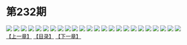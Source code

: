# 第232期
![](https://mao.mhtupian.com/uploads/img/7563/202255/manhua_12_20151026_2015102611152149616.jpg)
![](https://mao.mhtupian.com/uploads/img/7563/202255/manhua_12_20151026_2015102611152898376.jpg)
![](https://mao.mhtupian.com/uploads/img/7563/202255/manhua_12_20151026_2015102611153521458.jpg)
![](https://mao.mhtupian.com/uploads/img/7563/202255/manhua_12_20151026_2015102611154161034.jpg)
![](https://mao.mhtupian.com/uploads/img/7563/202255/manhua_12_20151026_2015102611154934318.jpg)
![](https://mao.mhtupian.com/uploads/img/7563/202255/manhua_12_20151026_2015102611155931156.jpg)
![](https://mao.mhtupian.com/uploads/img/7563/202255/manhua_12_20151026_2015102611160511417.jpg)
![](https://mao.mhtupian.com/uploads/img/7563/202255/manhua_12_20151026_2015102611161257760.jpg)
![](https://mao.mhtupian.com/uploads/img/7563/202255/manhua_12_20151026_2015102611162167749.jpg)
![](https://mao.mhtupian.com/uploads/img/7563/202255/manhua_12_20151026_2015102611162513304.jpg)
![](https://mao.mhtupian.com/uploads/img/7563/202255/manhua_12_20151026_2015102611163151088.jpg)
![](https://mao.mhtupian.com/uploads/img/7563/202255/manhua_12_20151026_2015102611163445093.jpg)
![](https://mao.mhtupian.com/uploads/img/7563/202255/manhua_12_20151026_2015102611163787645.jpg)
![](https://mao.mhtupian.com/uploads/img/7563/202255/manhua_12_20151026_2015102611164250119.jpg)
![](https://mao.mhtupian.com/uploads/img/7563/202255/manhua_12_20151026_2015102611164719569.jpg)
![](https://mao.mhtupian.com/uploads/img/7563/202255/manhua_12_20151026_2015102611165012562.jpg)
![](https://mao.mhtupian.com/uploads/img/7563/202255/manhua_12_20151026_2015102611165312444.jpg)
![](https://mao.mhtupian.com/uploads/img/7563/202255/manhua_12_20151026_2015102611165471289.jpg)
![](https://mao.mhtupian.com/uploads/img/7563/202255/manhua_12_20151026_2015102611165882795.jpg)
![](https://mao.mhtupian.com/uploads/img/7563/202255/manhua_12_20151026_2015102611170347356.jpg)
![](https://mao.mhtupian.com/uploads/img/7563/202255/manhua_12_20151026_2015102611170675582.jpg)
![](https://mao.mhtupian.com/uploads/img/7563/202255/manhua_12_20151026_2015102611170951503.jpg)
![](https://mao.mhtupian.com/uploads/img/7563/202255/manhua_12_20151026_2015102611171191705.jpg)
![](https://mao.mhtupian.com/uploads/img/7563/202255/manhua_12_20151026_2015102611171411661.jpg)
[【上一章】](./51.md)
[【目录】](./READMD.md)
[【下一章】](./53.md)
